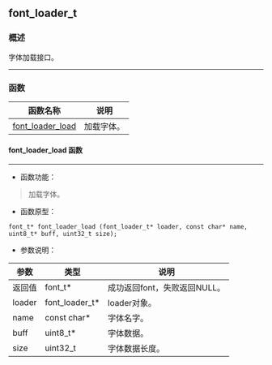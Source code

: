 ## font\_loader\_t
### 概述
 字体加载接口。


----------------------------------
### 函数
<p id="font_loader_t_methods">

| 函数名称 | 说明 | 
| -------- | ------------ | 
| <a href="#font_loader_t_font_loader_load">font\_loader\_load</a> | 加载字体。 |
#### font\_loader\_load 函数
-----------------------

* 函数功能：

> <p id="font_loader_t_font_loader_load"> 加载字体。





* 函数原型：

```
font_t* font_loader_load (font_loader_t* loader, const char* name, uint8_t* buff, uint32_t size);
```

* 参数说明：

| 参数 | 类型 | 说明 |
| -------- | ----- | --------- |
| 返回值 | font\_t* | 成功返回font，失败返回NULL。 |
| loader | font\_loader\_t* | loader对象。 |
| name | const char* | 字体名字。 |
| buff | uint8\_t* | 字体数据。 |
| size | uint32\_t | 字体数据长度。 |
